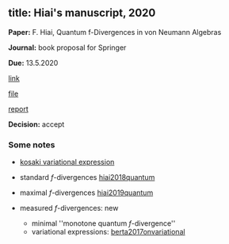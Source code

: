 
title: Hiai's manuscript, 2020
---

**Paper:** F. Hiai, Quantum f-Divergences in von Neumann Algebras

**Journal:** book proposal for Springer

**Due:** 13.5.2020

[link]()

[file](hiai2020/file.pdf)

[report](hiai2020/report.pdf)

**Decision:** accept


### Some notes

* [kosaki variational
expression](https://drive.google.com/file/d/1ca8BKVX1qBKHPLyKvVkutX0CQIA7pFwQ/view?usp=sharing)

* standard $f$-divergences [hiai2018quantum](hiai2018quantum)

* maximal $f$-divergences [hiai2019quantum](hiai2019quantum)

* measured $f$-divergences: new

    - minimal ''monotone quantum $f$-divergence''
    - variational expressions: [berta2017onvariational](berta2017onvariational)


